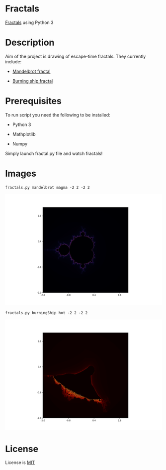 # Fractals

[Fractals](https://en.wikipedia.org/wiki/Fractal) using Python 3

# Description

Aim of the project is drawing of escape-time fractals. They currently include:

* [Mandelbrot fractal](https://en.wikipedia.org/wiki/Mandelbrot_set)

* [Burning ship fractal](https://en.wikipedia.org/wiki/Burning_Ship_fractal)

# Prerequisites

To run script you need the following to be installed:

* Python 3

* Mathplotlib

* Numpy

Simply launch fractal.py file and watch fractals!

# Images

    fractals.py mandelbrot magma -2 2 -2 2

![Alt Mandelbrot](/images/mandelbrot.png?raw=true "Mandelbrot")

    fractals.py burningShip hot -2 2 -2 2

![Alt Burning Ship](/images/burningShip.png?raw=true "Burning Ship")


# License

License is [MIT](../master/LICENSE)


